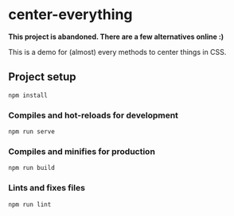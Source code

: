 # center-everything

**This project is abandoned. There are a few alternatives online :)**

This is a demo for (almost) every methods to center things in CSS.

## Project setup
```
npm install
```

### Compiles and hot-reloads for development
```
npm run serve
```

### Compiles and minifies for production
```
npm run build
```

### Lints and fixes files
```
npm run lint
```
